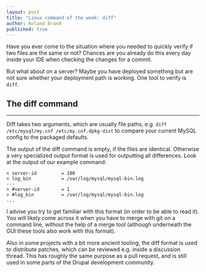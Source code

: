 ```yaml
---
layout: post
title: "Linux command of the week: diff"
author: Roland Brand
published: true
---
```


Have you ever come to the situation where you needed to quickly verify if two files are the same
or not? 
Chances are you already do this every day inside your IDE when checking the changes for a commit.

But what about on a server? 
Maybe you have deployed something but are not sure whether your deployment path is working. 
One tool to verify is `diff`.

## The diff command
-----

Diff takes two arguments, which are usually file paths, e.g.
`diff /etc/mysql/my.cnf /etc/my.cnf.dpkg-dist` to compare
your current MySQL config to the packaged defaults.

The output of the diff command is empty, if the files are identical. Otherwise a very 
specialized output format is used for outputting all differences. Look at the output of our
example command:

```100,101c87,88
< server-id         = 100
< log_bin           = /var/log/mysql/mysql-bin.log
---
> #server-id        = 1
> #log_bin          = /var/log/mysql/mysql-bin.log
...
```

I advise you try to get familiar with this format (in order to be able to read it). 
You will likely come across it when you have to merge with git on a command line, without the help
of a merge tool (although underneath the GUI these tools also work with this format). 

Also in some projects with a bit more ancient tooling, the diff format is used to distribute
patches, which can be reviewed e.g. inside a discussion thread. This has roughly the same 
purpose as a pull request, and is still used in some parts of the Drupal development community.